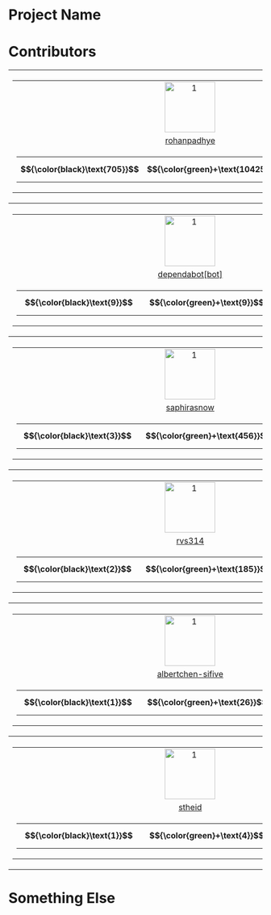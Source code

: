 # Project Name



# Contributors

<table><tr>
<th>
    <table>
        <tr>
            <td style="text-align: center">
            <a href="https://github.com/rohanpadhye">
                <img src="https://avatars.githubusercontent.com/u/4233266?v=4" alt="1" width=100px height=100px>
            </a>
            </td>
        </tr>
        <tr>
            <td style="text-align: center">
               <a href="https://github.com/rohanpadhye/JQF/commits?author=rohanpadhye">rohanpadhye</a>
            </td>
        </tr>
        <tr>
            <td style="text-align: center">
                <table>
                    <tr>
                        <th id="activity-table">
                            $${\color{black}\text{705}}$$
                            <img width="50px" height="1">
                        </th>
                        <th id="activity-table">
                            $${\color{green}+\text{104257}}$$
                            <img width="50px" height="1">
                        </th>
                        <th id="activity-table">
                            $${\color{red}-\text{73158}}$$
                            <img width="50px" height="1">
                        </th>
                    </tr>
                </table>
            </td>
        </tr>
    </table>
</th>

<th>
    <table>
        <tr>
            <td style="text-align: center">
            <a href="https://github.com/carolemieux">
                <img src="https://avatars.githubusercontent.com/u/7470211?v=4" alt="1" width=100px height=100px>
            </a>
            </td>
        </tr>
        <tr>
            <td style="text-align: center">
               <a href="https://github.com/rohanpadhye/JQF/commits?author=carolemieux">carolemieux</a>
            </td>
        </tr>
        <tr>
            <td style="text-align: center">
                <table>
                    <tr>
                        <th id="activity-table">
                            $${\color{black}\text{17}}$$
                            <img width="50px" height="1">
                        </th>
                        <th id="activity-table">
                            $${\color{green}+\text{1588}}$$
                            <img width="50px" height="1">
                        </th>
                        <th id="activity-table">
                            $${\color{red}-\text{130}}$$
                            <img width="50px" height="1">
                        </th>
                    </tr>
                </table>
            </td>
        </tr>
    </table>
</th>

<th>
    <table>
        <tr>
            <td style="text-align: center">
            <a href="https://github.com/vasumv">
                <img src="https://avatars.githubusercontent.com/u/3836748?v=4" alt="1" width=100px height=100px>
            </a>
            </td>
        </tr>
        <tr>
            <td style="text-align: center">
               <a href="https://github.com/rohanpadhye/JQF/commits?author=vasumv">vasumv</a>
            </td>
        </tr>
        <tr>
            <td style="text-align: center">
                <table>
                    <tr>
                        <th id="activity-table">
                            $${\color{black}\text{9}}$$
                            <img width="50px" height="1">
                        </th>
                        <th id="activity-table">
                            $${\color{green}+\text{6219}}$$
                            <img width="50px" height="1">
                        </th>
                        <th id="activity-table">
                            $${\color{red}-\text{5609}}$$
                            <img width="50px" height="1">
                        </th>
                    </tr>
                </table>
            </td>
        </tr>
    </table>
</th>
</tr><tr>
<th>
    <table>
        <tr>
            <td style="text-align: center">
            <a href="https://github.com/dependabot[bot]">
                <img src="https://avatars.githubusercontent.com/in/29110?v=4" alt="1" width=100px height=100px>
            </a>
            </td>
        </tr>
        <tr>
            <td style="text-align: center">
               <a href="https://github.com/rohanpadhye/JQF/commits?author=dependabot[bot]">dependabot[bot]</a>
            </td>
        </tr>
        <tr>
            <td style="text-align: center">
                <table>
                    <tr>
                        <th id="activity-table">
                            $${\color{black}\text{9}}$$
                            <img width="50px" height="1">
                        </th>
                        <th id="activity-table">
                            $${\color{green}+\text{9}}$$
                            <img width="50px" height="1">
                        </th>
                        <th id="activity-table">
                            $${\color{red}-\text{9}}$$
                            <img width="50px" height="1">
                        </th>
                    </tr>
                </table>
            </td>
        </tr>
    </table>
</th>

<th>
    <table>
        <tr>
            <td style="text-align: center">
            <a href="https://github.com/aoli-al">
                <img src="https://avatars.githubusercontent.com/u/5557706?v=4" alt="1" width=100px height=100px>
            </a>
            </td>
        </tr>
        <tr>
            <td style="text-align: center">
               <a href="https://github.com/rohanpadhye/JQF/commits?author=aoli-al">aoli-al</a>
            </td>
        </tr>
        <tr>
            <td style="text-align: center">
                <table>
                    <tr>
                        <th id="activity-table">
                            $${\color{black}\text{8}}$$
                            <img width="50px" height="1">
                        </th>
                        <th id="activity-table">
                            $${\color{green}+\text{1116}}$$
                            <img width="50px" height="1">
                        </th>
                        <th id="activity-table">
                            $${\color{red}-\text{386}}$$
                            <img width="50px" height="1">
                        </th>
                    </tr>
                </table>
            </td>
        </tr>
    </table>
</th>

<th>
    <table>
        <tr>
            <td style="text-align: center">
            <a href="https://github.com/jon-bell">
                <img src="https://avatars.githubusercontent.com/u/2130186?v=4" alt="1" width=100px height=100px>
            </a>
            </td>
        </tr>
        <tr>
            <td style="text-align: center">
               <a href="https://github.com/rohanpadhye/JQF/commits?author=jon-bell">jon-bell</a>
            </td>
        </tr>
        <tr>
            <td style="text-align: center">
                <table>
                    <tr>
                        <th id="activity-table">
                            $${\color{black}\text{6}}$$
                            <img width="50px" height="1">
                        </th>
                        <th id="activity-table">
                            $${\color{green}+\text{989}}$$
                            <img width="50px" height="1">
                        </th>
                        <th id="activity-table">
                            $${\color{red}-\text{98}}$$
                            <img width="50px" height="1">
                        </th>
                    </tr>
                </table>
            </td>
        </tr>
    </table>
</th>
</tr><tr>
<th>
    <table>
        <tr>
            <td style="text-align: center">
            <a href="https://github.com/saphirasnow">
                <img src="https://avatars.githubusercontent.com/u/55360182?v=4" alt="1" width=100px height=100px>
            </a>
            </td>
        </tr>
        <tr>
            <td style="text-align: center">
               <a href="https://github.com/rohanpadhye/JQF/commits?author=saphirasnow">saphirasnow</a>
            </td>
        </tr>
        <tr>
            <td style="text-align: center">
                <table>
                    <tr>
                        <th id="activity-table">
                            $${\color{black}\text{3}}$$
                            <img width="50px" height="1">
                        </th>
                        <th id="activity-table">
                            $${\color{green}+\text{456}}$$
                            <img width="50px" height="1">
                        </th>
                        <th id="activity-table">
                            $${\color{red}-\text{56}}$$
                            <img width="50px" height="1">
                        </th>
                    </tr>
                </table>
            </td>
        </tr>
    </table>
</th>

<th>
    <table>
        <tr>
            <td style="text-align: center">
            <a href="https://github.com/vlsi">
                <img src="https://avatars.githubusercontent.com/u/213894?v=4" alt="1" width=100px height=100px>
            </a>
            </td>
        </tr>
        <tr>
            <td style="text-align: center">
               <a href="https://github.com/rohanpadhye/JQF/commits?author=vlsi">vlsi</a>
            </td>
        </tr>
        <tr>
            <td style="text-align: center">
                <table>
                    <tr>
                        <th id="activity-table">
                            $${\color{black}\text{3}}$$
                            <img width="50px" height="1">
                        </th>
                        <th id="activity-table">
                            $${\color{green}+\text{23}}$$
                            <img width="50px" height="1">
                        </th>
                        <th id="activity-table">
                            $${\color{red}-\text{9}}$$
                            <img width="50px" height="1">
                        </th>
                    </tr>
                </table>
            </td>
        </tr>
    </table>
</th>

<th>
    <table>
        <tr>
            <td style="text-align: center">
            <a href="https://github.com/katherine-hough">
                <img src="https://avatars.githubusercontent.com/u/32645020?v=4" alt="1" width=100px height=100px>
            </a>
            </td>
        </tr>
        <tr>
            <td style="text-align: center">
               <a href="https://github.com/rohanpadhye/JQF/commits?author=katherine-hough">katherine-hough</a>
            </td>
        </tr>
        <tr>
            <td style="text-align: center">
                <table>
                    <tr>
                        <th id="activity-table">
                            $${\color{black}\text{2}}$$
                            <img width="50px" height="1">
                        </th>
                        <th id="activity-table">
                            $${\color{green}+\text{618}}$$
                            <img width="50px" height="1">
                        </th>
                        <th id="activity-table">
                            $${\color{red}-\text{473}}$$
                            <img width="50px" height="1">
                        </th>
                    </tr>
                </table>
            </td>
        </tr>
    </table>
</th>
</tr><tr>
<th>
    <table>
        <tr>
            <td style="text-align: center">
            <a href="https://github.com/rvs314">
                <img src="https://avatars.githubusercontent.com/u/71688932?v=4" alt="1" width=100px height=100px>
            </a>
            </td>
        </tr>
        <tr>
            <td style="text-align: center">
               <a href="https://github.com/rohanpadhye/JQF/commits?author=rvs314">rvs314</a>
            </td>
        </tr>
        <tr>
            <td style="text-align: center">
                <table>
                    <tr>
                        <th id="activity-table">
                            $${\color{black}\text{2}}$$
                            <img width="50px" height="1">
                        </th>
                        <th id="activity-table">
                            $${\color{green}+\text{185}}$$
                            <img width="50px" height="1">
                        </th>
                        <th id="activity-table">
                            $${\color{red}-\text{32}}$$
                            <img width="50px" height="1">
                        </th>
                    </tr>
                </table>
            </td>
        </tr>
    </table>
</th>

<th>
    <table>
        <tr>
            <td style="text-align: center">
            <a href="https://github.com/floyd-fuh">
                <img src="https://avatars.githubusercontent.com/u/1428689?v=4" alt="1" width=100px height=100px>
            </a>
            </td>
        </tr>
        <tr>
            <td style="text-align: center">
               <a href="https://github.com/rohanpadhye/JQF/commits?author=floyd-fuh">floyd-fuh</a>
            </td>
        </tr>
        <tr>
            <td style="text-align: center">
                <table>
                    <tr>
                        <th id="activity-table">
                            $${\color{black}\text{2}}$$
                            <img width="50px" height="1">
                        </th>
                        <th id="activity-table">
                            $${\color{green}+\text{122}}$$
                            <img width="50px" height="1">
                        </th>
                        <th id="activity-table">
                            $${\color{red}-\text{3}}$$
                            <img width="50px" height="1">
                        </th>
                    </tr>
                </table>
            </td>
        </tr>
    </table>
</th>

<th>
    <table>
        <tr>
            <td style="text-align: center">
            <a href="https://github.com/Ahmedfir">
                <img src="https://avatars.githubusercontent.com/u/4169942?v=4" alt="1" width=100px height=100px>
            </a>
            </td>
        </tr>
        <tr>
            <td style="text-align: center">
               <a href="https://github.com/rohanpadhye/JQF/commits?author=Ahmedfir">Ahmedfir</a>
            </td>
        </tr>
        <tr>
            <td style="text-align: center">
                <table>
                    <tr>
                        <th id="activity-table">
                            $${\color{black}\text{1}}$$
                            <img width="50px" height="1">
                        </th>
                        <th id="activity-table">
                            $${\color{green}+\text{53}}$$
                            <img width="50px" height="1">
                        </th>
                        <th id="activity-table">
                            $${\color{red}-\text{6}}$$
                            <img width="50px" height="1">
                        </th>
                    </tr>
                </table>
            </td>
        </tr>
    </table>
</th>
</tr><tr>
<th>
    <table>
        <tr>
            <td style="text-align: center">
            <a href="https://github.com/albertchen-sifive">
                <img src="https://avatars.githubusercontent.com/u/40366337?v=4" alt="1" width=100px height=100px>
            </a>
            </td>
        </tr>
        <tr>
            <td style="text-align: center">
               <a href="https://github.com/rohanpadhye/JQF/commits?author=albertchen-sifive">albertchen-sifive</a>
            </td>
        </tr>
        <tr>
            <td style="text-align: center">
                <table>
                    <tr>
                        <th id="activity-table">
                            $${\color{black}\text{1}}$$
                            <img width="50px" height="1">
                        </th>
                        <th id="activity-table">
                            $${\color{green}+\text{26}}$$
                            <img width="50px" height="1">
                        </th>
                        <th id="activity-table">
                            $${\color{red}-\text{24}}$$
                            <img width="50px" height="1">
                        </th>
                    </tr>
                </table>
            </td>
        </tr>
    </table>
</th>

<th>
    <table>
        <tr>
            <td style="text-align: center">
            <a href="https://github.com/shuaiwang516">
                <img src="https://avatars.githubusercontent.com/u/35604271?v=4" alt="1" width=100px height=100px>
            </a>
            </td>
        </tr>
        <tr>
            <td style="text-align: center">
               <a href="https://github.com/rohanpadhye/JQF/commits?author=shuaiwang516">shuaiwang516</a>
            </td>
        </tr>
        <tr>
            <td style="text-align: center">
                <table>
                    <tr>
                        <th id="activity-table">
                            $${\color{black}\text{1}}$$
                            <img width="50px" height="1">
                        </th>
                        <th id="activity-table">
                            $${\color{green}+\text{5}}$$
                            <img width="50px" height="1">
                        </th>
                        <th id="activity-table">
                            $${\color{red}-\text{0}}$$
                            <img width="50px" height="1">
                        </th>
                    </tr>
                </table>
            </td>
        </tr>
    </table>
</th>

<th>
    <table>
        <tr>
            <td style="text-align: center">
            <a href="https://github.com/davidyoung8906">
                <img src="https://avatars.githubusercontent.com/u/1767219?v=4" alt="1" width=100px height=100px>
            </a>
            </td>
        </tr>
        <tr>
            <td style="text-align: center">
               <a href="https://github.com/rohanpadhye/JQF/commits?author=davidyoung8906">davidyoung8906</a>
            </td>
        </tr>
        <tr>
            <td style="text-align: center">
                <table>
                    <tr>
                        <th id="activity-table">
                            $${\color{black}\text{1}}$$
                            <img width="50px" height="1">
                        </th>
                        <th id="activity-table">
                            $${\color{green}+\text{4}}$$
                            <img width="50px" height="1">
                        </th>
                        <th id="activity-table">
                            $${\color{red}-\text{4}}$$
                            <img width="50px" height="1">
                        </th>
                    </tr>
                </table>
            </td>
        </tr>
    </table>
</th>
</tr><tr>
<th>
    <table>
        <tr>
            <td style="text-align: center">
            <a href="https://github.com/stheid">
                <img src="https://avatars.githubusercontent.com/u/2736207?v=4" alt="1" width=100px height=100px>
            </a>
            </td>
        </tr>
        <tr>
            <td style="text-align: center">
               <a href="https://github.com/rohanpadhye/JQF/commits?author=stheid">stheid</a>
            </td>
        </tr>
        <tr>
            <td style="text-align: center">
                <table>
                    <tr>
                        <th id="activity-table">
                            $${\color{black}\text{1}}$$
                            <img width="50px" height="1">
                        </th>
                        <th id="activity-table">
                            $${\color{green}+\text{4}}$$
                            <img width="50px" height="1">
                        </th>
                        <th id="activity-table">
                            $${\color{red}-\text{1}}$$
                            <img width="50px" height="1">
                        </th>
                    </tr>
                </table>
            </td>
        </tr>
    </table>
</th>

<th>
    <table>
        <tr>
            <td style="text-align: center">
            <a href="https://github.com/claudeyj">
                <img src="https://avatars.githubusercontent.com/u/42714590?v=4" alt="1" width=100px height=100px>
            </a>
            </td>
        </tr>
        <tr>
            <td style="text-align: center">
               <a href="https://github.com/rohanpadhye/JQF/commits?author=claudeyj">claudeyj</a>
            </td>
        </tr>
        <tr>
            <td style="text-align: center">
                <table>
                    <tr>
                        <th id="activity-table">
                            $${\color{black}\text{1}}$$
                            <img width="50px" height="1">
                        </th>
                        <th id="activity-table">
                            $${\color{green}+\text{2}}$$
                            <img width="50px" height="1">
                        </th>
                        <th id="activity-table">
                            $${\color{red}-\text{0}}$$
                            <img width="50px" height="1">
                        </th>
                    </tr>
                </table>
            </td>
        </tr>
    </table>
</th>

<th>
    <table>
        <tr>
            <td style="text-align: center">
            <a href="https://github.com/guyarb">
                <img src="https://avatars.githubusercontent.com/u/17148247?v=4" alt="1" width=100px height=100px>
            </a>
            </td>
        </tr>
        <tr>
            <td style="text-align: center">
               <a href="https://github.com/rohanpadhye/JQF/commits?author=guyarb">guyarb</a>
            </td>
        </tr>
        <tr>
            <td style="text-align: center">
                <table>
                    <tr>
                        <th id="activity-table">
                            $${\color{black}\text{1}}$$
                            <img width="50px" height="1">
                        </th>
                        <th id="activity-table">
                            $${\color{green}+\text{1}}$$
                            <img width="50px" height="1">
                        </th>
                        <th id="activity-table">
                            $${\color{red}-\text{2}}$$
                            <img width="50px" height="1">
                        </th>
                    </tr>
                </table>
            </td>
        </tr>
    </table>
</th>
</tr></table>


# Something Else